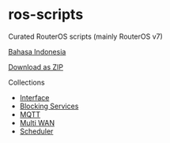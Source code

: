 # ros-scripts

Curated RouterOS scripts (mainly RouterOS v7)

[Bahasa Indonesia](/README.ID.md)

[Download as ZIP](https://github.com/hexatester/ros-scripts/archive/refs/heads/main.zip)

Collections

- [Interface](/interface/README.md)
- [Blocking Services](/blocking/README.md)
- [MQTT](/mqtt/README.md)
- [Multi WAN](/multi-wan/README.md)
- [Scheduler](/scheduler/README.md)

